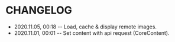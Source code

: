 <!--
 @changed 2020.11.05, 00:18
-->

# CHANGELOG

- 2020.11.05, 00:18 -- Load, cache & display remote images.
- 2020.11.01, 00:01 -- Set content with api request (CoreContent).
